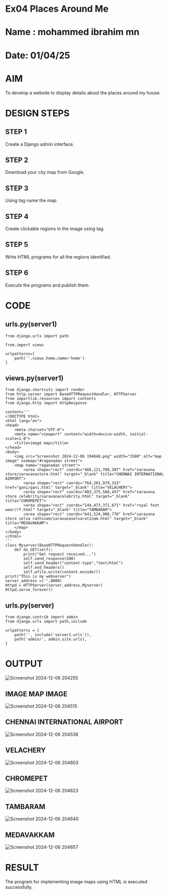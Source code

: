 # Ex04 Places Around Me
# Name : mohammed ibrahim mn
# Date: 01/04/25
# AIM
To develop a website to display details about the places around my house.

# DESIGN STEPS
## STEP 1
Create a Django admin interface.

## STEP 2
Download your city map from Google.

## STEP 3
Using <map> tag name the map.

## STEP 4
Create clickable regions in the image using <area> tag.

## STEP 5
Write HTML programs for all the regions identified.

## STEP 6
Execute the programs and publish them.

# CODE
## urls.py(server1)
~~~
from django.urls import path  

from.import views  

urlpatterns=[  
    path('',views.home,name='home')  
]
~~~
## views.py(server1)  
~~~ 
from django.shortcuts import render
from http.server import BaseHTTPRequestHandler, HTTPServer
from importlib.resources import contents
from django.http import HttpResponse

content='''
<!DOCTYPE html>
<html lang="en">
<head>
    <meta charset="UTF-8">
    <meta name="viewport" content="width=device-width, initial-scale=1.0">
    <title>image map</title>
</head>
<body>
    <img src="Screenshot 2024-12-06 194048.png" width="1500" alt="map image" usemap="#raganadan street">
    <map name="raganadan street">
        <area shape="rect" coords="466,121,708,307" href="saravana store/saravanastore.html" target="_blank" title="CHENNAI INTERNATIONAL AIRPORT">
        <area shape="rect" coords="764,201,979,333" href="gani/gani.html" target="_blank" title="VELACHERY">
        <area shape="rect" coords="403,375,588,457" href="saravana store celebrity/saravanacelebrity.html" target="_blank" title="CHROMEPET">
        <area shape="rect" coords="144,473,371,671" href="royal foot wear/rf.html" target="_blank" title="TAMBARAM">
        <area shape="rect" coords="641,524,900,778" href="saravana store selva rathinam/saravanaselvaratinam.html" target="_blank" title="MEDAVAKKAM">
    </map>
</body>
</html>
'''
class Myserver(BaseHTTPRequestHandler):
    def do_GET(self):
        print("Get request received...")
        self.send_response(200)
        self.send_header("content-type","text/html")
        self.end_headers()
        self.wfile.write(content.encode())
print("This is my webserver")
server_address =('',8000)
Httpd = HTTPServer(server_address,Myserver)
Httpd.serve_forever()
~~~
## urls.py(server)
~~~
from django.contrib import admin  
from django.urls import path,include  

urlpatterns = [  
    path('', include('server1.urls')),  
    path('admin/', admin.site.urls),  
]
~~~
# OUTPUT
![Screenshot 2024-12-06 204255](https://github.com/user-attachments/assets/fd62e994-7db7-41c3-b071-006695c390ca)

## IMAGE MAP IMAGE
![Screenshot 2024-12-06 204515](https://github.com/user-attachments/assets/85c2eaab-2519-42a9-82fd-4d791ce7889b)

## CHENNAI INTERNATIONAL AIRPORT
![Screenshot 2024-12-06 204538](https://github.com/user-attachments/assets/f22126c3-a0b6-4adb-9d62-a8ca4a61061c)

## VELACHERY
![Screenshot 2024-12-06 204603](https://github.com/user-attachments/assets/8ac14c78-4fd8-4e6d-88a5-00eec07b62d4)

## CHROMEPET
![Screenshot 2024-12-06 204623](https://github.com/user-attachments/assets/47c16055-1290-4028-a163-09456d148da0)

## TAMBARAM
![Screenshot 2024-12-06 204640](https://github.com/user-attachments/assets/cda636a9-e06d-410a-9407-061edbd502d5)

## MEDAVAKKAM
![Screenshot 2024-12-06 204657](https://github.com/user-attachments/assets/5524a262-3663-4c35-a1ef-5a8aedaaf31e)


# RESULT
The program for implementing image maps using HTML is executed successfully.
